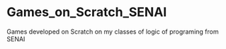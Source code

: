 # Games_on_Scratch_SENAI
Games developed on Scratch on my classes of logic of programing from SENAI
